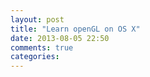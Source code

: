 ```yaml
---
layout: post
title: "Learn openGL on OS X"
date: 2013-08-05 22:50
comments: true
categories: 
---
```

